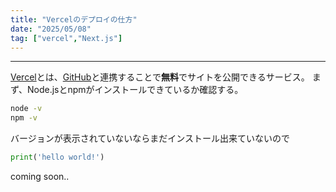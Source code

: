 ```yaml
---
title: "Vercelのデプロイの仕方"
date: "2025/05/08"
tag: ["vercel","Next.js"]
---
```

___

<span style="color: purple">[Vercel](https://vercel.com/)</span>とは、<span style="color: purple">[GitHub](https://github.com/)</span>と連携することで**無料**でサイトを公開できるサービス。
まず、Node.jsとnpmがインストールできているか確認する。
``` bash
node -v
npm -v
```
バージョンが表示されていないならまだインストール出来ていないので
``` python
print('hello world!')
```
coming soon..
